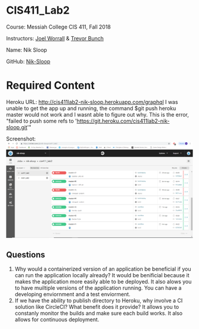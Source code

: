 # CIS411_Lab2
Course: Messiah College CIS 411, Fall 2018

Instructors: [Joel Worrall](https://github.com/tangollama) & [Trevor Bunch](https://github.com/trevordbunch)

Name: Nik Sloop

GitHub: [Nik-Sloop](https://github.com/nik-sloop)

# Required Content
Heroku URL: http://cis411lab2-nik-sloop.herokuapp.com/graphql
I was unable to get the app up and running, the command $git push heroku master would not work and I wasnt able to figure out why. 
This is the error, "failed to push some refs to 'https://git.heroku.com/cis411lab2-nik-sloop.git'"  

Screenshot:
![Screenshot of CircleCI](https://github.com/nik-sloop/cis411_lab2/blob/master/labreports/CircleCI.PNG)



## Questions
1. Why would a containerized version of an application be beneficial if you can run the application locally already?
  It would be benificial because it makes the application more easily able to be deployed. It also alows you to have muiltiple versions
  of the application running. You can have a developing enviornment and a test enviorment.
2. If we have the ability to publish directory to Heroku, why involve a CI solution like CircleCI? What benefit does it provide?
  It allows you to constanly monitor the builds and make sure each build works. It also allows for continuous deployment. 
